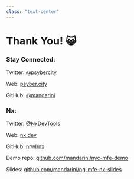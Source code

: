 ```yaml
---
class: "text-center"
---
```


# Thank You! 😺

<div v-click class="mt-12 grid grid-cols-2 gap-8 max-w-2xl mx-auto">
  <div>
    <h3>Stay Connected:</h3>
    <div class="mt-4">
      <p>Twitter: <a href="https://twitter.com/psybercity">@psybercity</a></p>
      <p>Web: <a href="https://psyber.city">psyber.city</a></p>
      <p>GitHub: <a href="https://github.com/mandarini">@mandarini</a></p>
    </div>
  </div>
  
  <div>
    <h3>Nx:</h3>
    <div class="mt-4">
      <p>Twitter: <a href="https://twitter.com/NxDevTools">@NxDevTools</a></p>
      <p>Web: <a href="https://nx.dev">nx.dev</a></p>
      <p>GitHub: <a href="https://github.com/nrwl/nx">nrwl/nx</a></p>
    </div>
  </div>
</div>

<div v-click class="mt-12">
  <p class="text-sm">Demo repo: <a href="https://github.com/mandarini/nyc-mfe-demo">github.com/mandarini/nyc-mfe-demo</a></p>
  <p class="text-sm">Slides: <a href="https://github.com/mandarini/ng-mfe-nx-slides">github.com/mandarini/ng-mfe-nx-slides</a></p>
</div>
